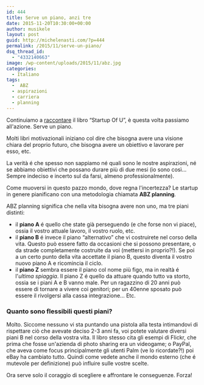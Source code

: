 ```yaml
---
id: 444
title: Serve un piano, anzi tre
date: 2015-11-20T10:30:00+00:00
author: musikele
layout: post
guid: http://michelenasti.com/?p=444
permalink: /2015/11/serve-un-piano/
dsq_thread_id:
  - "4332140663"
image: /wp-content/uploads/2015/11/abz.jpg
categories:
  - Italiano
tags:
  -  ABZ
  - aspirazioni
  - carriera
  - planning
---
```

Continuiamo a [raccontare](http://michelenasti.com/2015/11/i-tre-pilastri-per-migliorare-la-propria-carriera/) il libro &#8220;Startup Of U&#8221;, è questa volta passiamo all'azione. Serve un piano.

Molti libri motivazionali iniziano col dire che bisogna avere una visione chiara del proprio futuro, che bisogna avere un obiettivo e lavorare per esso, etc.

La verità é che spesso non sappiamo né quali sono le nostre aspirazioni, né se abbiamo obiettivi che possano durare più di due mesi (io sono così... Sempre indeciso e incerto sul da farsi, almeno professionalmente).

Come muoversi in questo pazzo mondo, dove regna l'incertezza? Le startup in genere pianificano con una metodologia chiamata **ABZ planning**.

ABZ planning significa che nella vita bisogna avere non uno, ma tre piani distinti:

  * il **piano A** é quello che state già perseguendo (e che forse non vi piace), ossia il vostro attuale lavoro, il vostro ruolo, etc.
  * il **piano B** é invece il piano &#8220;alternativo&#8221; che vi costruirete nel corso della vita. Questo può essere fatto da occasioni che si possono presentare, o da strade completamente costruite da voi (mettersi in proprio?!). Se poi a un certo punto della vita accettate il piano B, questo diventa il vostro nuovo piano A e ricomincia il ciclo.
  * il **piano Z** sembra essere il piano col nome più figo, ma in realtà é l'_ultima spiaggia_. Il piano Z é quello da attuare quando tutto va storto, ossia se i piani A e B vanno male. Per un ragazzino di 20 anni può essere di tornare a vivere coi genitori; per un 40enne sposato può essere il rivolgersi alla cassa integrazione... Etc.

### Quanto sono flessibili questi piani?

Molto. Siccome nessuno vi sta puntando una pistola alla testa intimandovi di rispettare ciò che avevate deciso 2-3 anni fa, voi potete valutare diversi piani B nel corso della vostra vita. Il libro stesso cita gli esempi di Flickr, che prima che fosse un'azienda di photo sharing era un videogame; o PayPal, che aveva come focus principalmente gli utenti Palm (ve lo ricordate?!) poi eBay ha cambiato tutto. Quindi come vedete anche il mondo esterno (che é mutevole per definizione) può influire sulle vostre scelte.

Ora serve solo il coraggio di scegliere e affrontare le conseguenze. Forza!